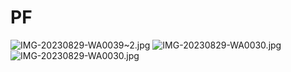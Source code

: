 # PF
![IMG-20230829-WA0039~2.jpg](https://github.com/Ayeshaafzal4/PF/assets/142389883/4d28ef34-f657-4513-b5fb-e24f2833b88e)
![IMG-20230829-WA0030.jpg](https://github.com/Ayeshaafzal4/PF/assets/142389883/f36767b0-dc44-41d1-94d8-6a63e9bdf77c)
![IMG-20230829-WA0030.jpg](https://github.com/Ayeshaafzal4/PF/assets/142389883/f36767b0-dc44-41d1-94d8-6a63e9bdf77c)

